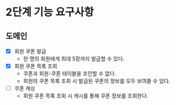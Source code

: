 # 2단계 기능 요구사항

## 도메인

- [x] 회원 쿠폰 발급
  - 한 명의 회원에게 최대 5장까지 발급할 수 있다.
- [x] 회원 쿠폰 목록 조회
  - 쿠폰과 회원-쿠폰 테이블을 조인할 수 없다.
  - 회원의 쿠폰 목록 조회 시 발급된 쿠폰의 정보를 모두 보여줄 수 있다.
- [ ] 쿠폰 캐싱
  - 회원 쿠폰 목록 조회 시 캐시를 통해 쿠폰 정보를 조회한다.
